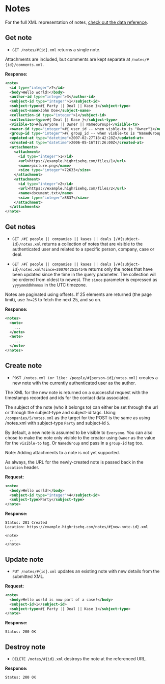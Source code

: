 Notes
=====

For the full XML representation of notes, [check out the data reference](https://github.com/basecamp/highrise-api/blob/master/sections/data_reference.md#note).


Get note
--------

* `GET /notes/#{id}.xml` returns a single note.

Attachments are included, but comments are kept separate at `/notes/#{id}/comments.xml`.

**Response:**

``` xml
<note>
  <id type="integer">7</id>
  <body>Hello world!</body>
  <author-id type="integer">3</author-id>
  <subject-id type="integer">1</subject-id>
  <subject-type>#{ Party || Deal || Kase }</subject-type>
  <subject-name>John Doe</subject-name>
  <collection-id type="integer">1</subject-id>
  <collection-type>#{ Deal || Kase }</subject-type>
  <visible-to>#{Everyone || Owner || NamedGroup}</visible-to>
  <owner-id type="integer">#{ user_id -- when visble-to is "Owner"}</owner-id>
  <group-id type="integer">#{ group_id -- when visble-to is "NamedGroup"}</group-id>
  <updated-at type="datetime">2007-02-27T18:42:28Z</updated-at>
  <created-at type="datetime">2006-05-16T17:26:00Z</created-at>
  <attachments>
    <attachment>
      <id type="integer">1</id>
      <url>https://example.highrisehq.com/files/1</url>
      <name>picture.png</name>
      <size type="integer">72633</size>
    </attachment>
    <attachment>
      <id type="integer">2</id>
      <url>https://example.highrisehq.com/files/2</url>
      <name>document.txt</name>
      <size type="integer">8837</size>
    </attachment>
  </attachments>
</note>
```


Get notes
---------

* `GET /#{ people || companies || kases || deals }/#{subject-id}/notes.xml` returns a collection of notes that are visible to the authenticated user and related to a specific person, company, case or deal.

* `GET /#{ people || companies || kases || deals }/#{subject-id}/notes.xml?since=20070425154546` returns only the notes that have been updated since the time in the query parameter. The collection will be ordered from oldest to newest. The `since` parameter is expressed as `yyyymmddhhmmss` in the UTC timezone.

Notes are paginated using offsets. If 25 elements are returned (the page limit), use `?n=25` to fetch the next 25, and so on.

**Response:**

``` xml
<notes>
  <note>
    ...
  </note>
  <note>
    ...
  </note>
</notes>
```


Create note
-----------

* `POST /notes.xml (or like: /people/#{person-id}/notes.xml)` creates a new note with the currently authenticated user as the author.

The XML for the new note is returned on a successful request with the timestamps recorded and ids for the contact data associated.

The subject of the note (who it belongs to) can either be set through the url or through the subject-type and subject-id tags. Using `/companies/5/notes.xml` as the target for the POST is the same as using /notes.xml with subject-type `Party` and subject-id `5`.

By default, a new note is assumed to be visible to `Everyone`. You can also chose to make the note only visible to the creator using `Owner` as the value for the `visible-to` tag. Or `NamedGroup` and pass in a `group-id` tag too.

Note: Adding attachments to a note is not yet supported.

As always, the URL for the newly-created note is passed back in the `Location` header.

**Request:**

``` xml
<note>
  <body>Hello world!</body>
  <subject-id type="integer">4</subject-id>
  <subject-type>Party</subject-type>
</note>
```

**Response:**

    Status: 201 Created
    Location: https://example.highrisehq.com/notes/#{new-note-id}.xml

    <note>
      ...
    </note>


Update note
-----------

* `PUT /notes/#{id}.xml` updates an existing note with new details from the submitted XML.

**Request:**

``` xml
<note>
  <body>Hello world is now part of a case!</body>
  <subject-id>1</subject-id>
  <subject-type>#{ Party || Deal || Kase }</subject-type>
</note>
```

**Response:**

    Status: 200 OK


Destroy note
------------

* `DELETE /notes/#{id}.xml` destroys the note at the referenced URL.

**Response:**

    Status: 200 OK
